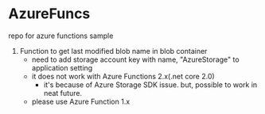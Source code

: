# AzureFuncs
repo for azure functions sample 

1. Function to get last modified blob name in blob container
    - need to add storage account key with name, "AzureStorage" to application setting
    - it does not work with Azure Functions 2.x(.net core 2.0)
        - it's because of Azure Storage SDK issue. but, possible to work in neat future.
    - please use Azure Function 1.x
  
